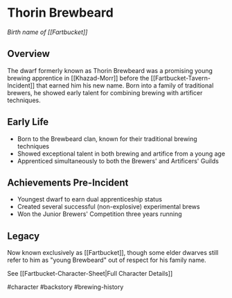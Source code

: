 # Thorin Brewbeard
*Birth name of [[Fartbucket]]*

## Overview
The dwarf formerly known as Thorin Brewbeard was a promising young brewing apprentice in [[Khazad-Morr]] before the [[Fartbucket-Tavern-Incident]] that earned him his new name. Born into a family of traditional brewers, he showed early talent for combining brewing with artificer techniques.

## Early Life
- Born to the Brewbeard clan, known for their traditional brewing techniques
- Showed exceptional talent in both brewing and artifice from a young age
- Apprenticed simultaneously to both the Brewers' and Artificers' Guilds

## Achievements Pre-Incident
- Youngest dwarf to earn dual apprenticeship status
- Created several successful (non-explosive) experimental brews
- Won the Junior Brewers' Competition three years running

## Legacy
Now known exclusively as [[Fartbucket]], though some elder dwarves still refer to him as "young Brewbeard" out of respect for his family name.

See [[Fartbucket-Character-Sheet|Full Character Details]]

#character #backstory #brewing-history